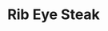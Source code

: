 ---
title: "Rib Eye Steak"
price: "$30.00"
category: "Dinner"
img: "src/images/menu/Rib-Eye-Steak.png"
desc: "Most popular well marbled 12oz cut juicy and flavorful"
---